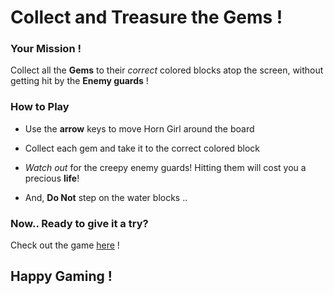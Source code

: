 # Collect and Treasure the Gems !




### Your Mission !



Collect all the **Gems** to their *correct* colored blocks atop the screen, without getting hit by the **Enemy guards** !



### How to Play



- Use the **arrow** keys to move Horn Girl around the board


- Collect each gem and take it to the correct colored block


- *Watch out* for the creepy enemy guards! Hitting them will cost you a precious **life**! 


- And, **Do Not** step on the water blocks .. 



### Now.. Ready to give it a try?



Check out the game [here](https://github.com/Udacity-Keerthana/Arcade-game) !



## Happy Gaming !